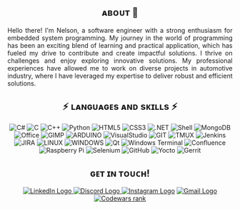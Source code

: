 <div align="center">

## ᴀʙᴏᴜᴛ 👋

<div align="justify">
Hello there! I'm Nelson, a software engineer with a strong enthusiasm for embedded system programming. My journey in the world of programming has been an exciting blend of learning and practical application, which has fueled my drive to contribute and create impactful solutions. I thrive on challenges and enjoy exploring innovative solutions. My professional experiences have allowed me to work on diverse projects in automotive industry, where I have leveraged my expertise to deliver robust and efficient solutions.  

<div align="center">
	
## ⚡ ʟᴀɴɢᴜᴀɢᴇs ᴀɴᴅ sᴋɪʟʟs ⚡

![C#](https://img.shields.io/badge/C%23-9b4993?style=for-the-badge&logo=c-sharp&logoColor=white)
![C](https://img.shields.io/badge/C-00599C?style=for-the-badge&logo=c&logoColor=white)
![C++](https://img.shields.io/badge/C%2B%2B-00599C?style=for-the-badge&logo=c%2B%2B&logoColor=white)
![Python](https://img.shields.io/badge/Python-FFD43B?style=for-the-badge&logo=python&logoColor=306998)
![HTML5](https://img.shields.io/badge/HTML5-E34F26?style=for-the-badge&logo=html5&logoColor=white)
![CSS3](https://img.shields.io/badge/CSS3-1572B6?style=for-the-badge&logo=css3&logoColor=white)
![.NET](https://img.shields.io/badge/.NET-5C2D91?style=for-the-badge&logo=.net&logoColor=white)
![Shell](https://img.shields.io/badge/Shell_Script-121011?style=for-the-badge&logo=gnu-bash&logoColor=white)
![MongoDB](https://img.shields.io/badge/MongoDB-4EA94B?style=for-the-badge&logo=mongodb&logoColor=white)
![Office](https://img.shields.io/badge/Microsoft_Office-D83B01?style=for-the-badge&logo=microsoft-office&logoColor=white)
![GIMP](https://img.shields.io/badge/gimp-5C5543?style=for-the-badge&logo=gimp&logoColor=white)
![ARDUINO](https://img.shields.io/badge/Arduino-00979D?style=for-the-badge&logo=arduino&logoColor=white)
![VisualStudio](https://img.shields.io/badge/Visual_Studio-5C2D91?style=for-the-badge&logo=visual%20studio&logoColor=white)
![GIT](https://img.shields.io/badge/GIT-FFFFFF?style=for-the-badge&logo=git&logoColor=E44C30)
![TMUX](https://img.shields.io/badge/tmux-1BB91F?style=for-the-badge&logo=tmux&logoColor=grey)
![Jenkins](https://img.shields.io/badge/jenkins-%232C5263.svg?style=for-the-badge&logo=jenkins&logoColor=white)
![JIRA](https://img.shields.io/badge/Jira-0052CC?style=for-the-badge&logo=Jira&logoColor=white)
![LINUX](https://img.shields.io/badge/Linux-FCC624?style=for-the-badge&logo=linux&logoColor=black)
![WINDOWS](https://img.shields.io/badge/Windows-0078D6?style=for-the-badge&logo=windows&logoColor=white)
![Qt](https://img.shields.io/badge/Qt-%23217346.svg?style=for-the-badge&logo=Qt&logoColor=white)
![Windows Terminal](https://img.shields.io/badge/Windows%20Terminal-%234D4D4D.svg?style=for-the-badge&logo=windows-terminal&logoColor=white)
![Confluence](https://img.shields.io/badge/confluence-%23172BF4.svg?style=for-the-badge&logo=confluence&logoColor=white)
![Raspberry Pi](https://img.shields.io/badge/-RaspberryPi-C51A4A?style=for-the-badge&logo=Raspberry-Pi)
![Selenium](https://img.shields.io/badge/-selenium-%43B02A?style=for-the-badge&logo=selenium&logoColor=white)
![GitHub](https://img.shields.io/badge/github-%23121011.svg?style=for-the-badge&logo=github&logoColor=white)
![Yocto](https://img.shields.io/badge/yocto-FFFFFF?style=for-the-badge)
![Gerrit](https://img.shields.io/badge/gerrit-00599C.svg?style=for-the-badge&logo=gerrit&logoColor=white)

<div align="center">

## ɢᴇᴛ ɪɴ ᴛᴏᴜᴄʜ!
  
<a href="https://www.linkedin.com/in/nelson-rocha27/" title="LinkedIn"><img src="https://img.shields.io/badge/LinkedIn-0077B5?style=for-the-badge&logo=linkedin&logoColor=white"  alt="LinkedIn Logo"  />
<a href="https://discord.com/users/127922523357708288" title="LinkedIn"><img src="https://img.shields.io/badge/Discord-7289DA?style=for-the-badge&logo=discord&logoColor=white"  alt="Discord Logo"  />
<a href="https://instagram.com/nelsonrocha27" target="_blank"><img src="https://img.shields.io/badge/-Instagram-bc2a8d?style=for-the-badge&logo=instagram&logoColor=white" alt="Instagram Logo"></a>
<a href = "mailto:nelsonrocha2727@gmail.com"><img src="https://img.shields.io/badge/-Gmail-c71610?style=for-the-badge&logo=gmail&logoColor=white" alt="Gmail Logo"></a>
<br>
<a href="https://www.codewars.com/users/Lordnero27"><img src="https://www.codewars.com/users/Lordnero27/badges/large" title="Codewars rank"></a>

</div>


<!--
<div align="center">
  <a href="https://github.com/NelsonRocha27">
  <img height="180em" src="https://github-readme-stats.vercel.app/api/top-langs/?username=NelsonRocha27&layout=compact&langs_count=10&hide=python&theme=dracula"/>
</div>
  

**NelsonRocha27/NelsonRocha27** is a ✨ _special_ ✨ repository because its `README.md` (this file) appears on your GitHub profile.

Here are some ideas to get you started:

- 🔭 I’m currently working on ...
- 🌱 I’m currently learning ...
- 👯 I’m looking to collaborate on ...
- 🤔 I’m looking for help with ...
- 💬 Ask me about ...
- 📫 How to reach me: ...
- 😄 Pronouns: ...
- ⚡ Fun fact: ...
-->
